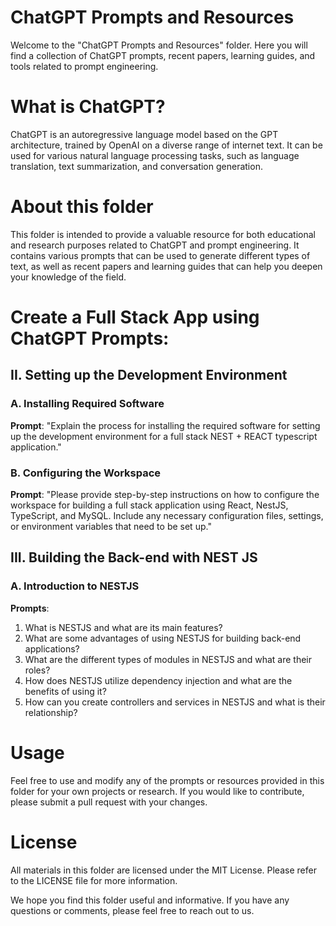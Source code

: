 # ChatGPT Prompts and Resources
Welcome to the "ChatGPT Prompts and Resources" folder. Here you will find a collection of ChatGPT prompts, recent papers, learning guides, and tools related to prompt engineering.

# What is ChatGPT?
ChatGPT is an autoregressive language model based on the GPT architecture, trained by OpenAI on a diverse range of internet text. It can be used for various natural language processing tasks, such as language translation, text summarization, and conversation generation.

# About this folder
This folder is intended to provide a valuable resource for both educational and research purposes related to ChatGPT and prompt engineering. It contains various prompts that can be used to generate different types of text, as well as recent papers and learning guides that can help you deepen your knowledge of the field.

# Create a Full Stack App using ChatGPT Prompts:
## II. Setting up the Development Environment
### A. Installing Required Software
**Prompt**: "Explain the process for installing the required software for setting up the development environment for a full stack NEST + REACT typescript application."
### B. Configuring the Workspace
**Prompt**: "Please provide step-by-step instructions on how to configure the workspace for building a full stack application using React, NestJS, TypeScript, and MySQL. Include any necessary configuration files, settings, or environment variables that need to be set up."
## III. Building the Back-end with NEST JS
### A. Introduction to NESTJS
**Prompts**: 
1. What is NESTJS and what are its main features?
2. What are some advantages of using NESTJS for building back-end applications?
3. What are the different types of modules in NESTJS and what are their roles?
4. How does NESTJS utilize dependency injection and what are the benefits of using it?
5. How can you create controllers and services in NESTJS and what is their relationship?


# Usage
Feel free to use and modify any of the prompts or resources provided in this folder for your own projects or research. If you would like to contribute, please submit a pull request with your changes.

# License
All materials in this folder are licensed under the MIT License. Please refer to the LICENSE file for more information.

We hope you find this folder useful and informative. If you have any questions or comments, please feel free to reach out to us.